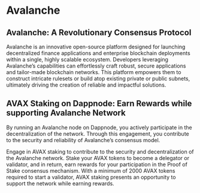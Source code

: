 # Avalanche

## Avalanche: A Revolutionary Consensus Protocol
Avalanche is an innovative open-source platform designed for launching decentralized finance applications and enterprise blockchain deployments within a single, highly scalable ecosystem. Developers leveraging Avalanche’s capabilities can effortlessly craft robust, secure applications and tailor-made blockchain networks. This platform empowers them to construct intricate rulesets or build atop existing private or public subnets, ultimately driving the creation of reliable and impactful solutions.

## AVAX Staking on Dappnode: Earn Rewards while supporting Avalanche Network
By running an Avalanche node on Dappnode, you actively participate in the decentralization of the network. Through this engagement, you contribute to the security and reliability of Avalanche’s consensus model.

Engage in AVAX staking to contribute to the security and decentralization of the Avalanche network. Stake your AVAX tokens to become a delegator or validator, and in return, earn rewards for your participation in the Proof of Stake consensus mechanism. With a minimum of 2000 AVAX tokens required to start a validator, AVAX staking presents an opportunity to support the network while earning rewards.